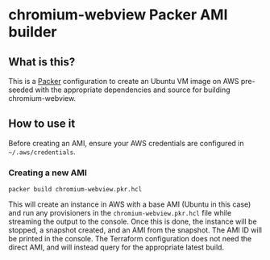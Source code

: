 # chromium-webview Packer AMI builder

## What is this?

This is a [Packer](https://www.packer.io/) configuration to create an Ubuntu VM image on AWS pre-seeded with the appropriate dependencies and source for building chromium-webview.

## How to use it

Before creating an AMI, ensure your AWS credentials are configured in `~/.aws/credentials`.

### Creating a new AMI

`packer build chromium-webview.pkr.hcl`

This will create an instance in AWS with a base AMI (Ubuntu in this case) and run any provisioners in the `chromium-webview.pkr.hcl` file while streaming the output to the console. Once this is done, the instance will be stopped, a snapshot created, and an AMI from the snapshot. The AMI ID will be printed in the console. The Terraform configuration does not need the direct AMI, and will instead query for the appropriate latest build.

